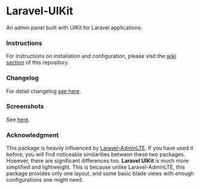 # Laravel-UIKit

An admin panel built with UIKit for Laravel applications.

### Instructions

For instructions on installation and configuration, please visit the [wiki section](https://github.com/sowrensen/laravel-uikit/wiki) of this repository.

### Changelog

For detail changelog [see here](CHANGELOG.MD).

### Screenshots

See [here](screenshots.md).

### Acknowledgment

This package is heavily influenced by [Laravel-AdminLTE](https://github.com/jeroennoten/Laravel-AdminLTE). If you have used it before, you will find noticeable similarities between these two packages. However, there are significant differences too. **Laravel UIKit** is much more simplified and lightweight. This is because unlike Laravel-AdminLTE, this package provides only one layout, and some basic blade views with enough configurations one might need.
